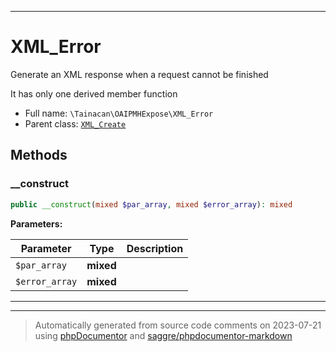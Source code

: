 ***

# XML_Error

Generate an XML response when a request cannot be finished

It has only one derived member function

* Full name: `\Tainacan\OAIPMHExpose\XML_Error`
* Parent class: [`XML_Create`](./XML_Create.md)




## Methods


### __construct



```php
public __construct(mixed $par_array, mixed $error_array): mixed
```








**Parameters:**

| Parameter | Type | Description |
|-----------|------|-------------|
| `$par_array` | **mixed** |  |
| `$error_array` | **mixed** |  |




***


***
> Automatically generated from source code comments on 2023-07-21 using [phpDocumentor](http://www.phpdoc.org/) and [saggre/phpdocumentor-markdown](https://github.com/Saggre/phpDocumentor-markdown)
